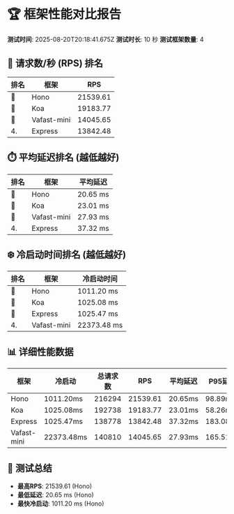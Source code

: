# 🏆 框架性能对比报告

**测试时间**: 2025-08-20T20:18:41.675Z
**测试时长**: 10 秒
**测试框架数量**: 4

## 🚀 请求数/秒 (RPS) 排名

| 排名 | 框架 | RPS |
|------|------|-----|
| 🥇 | Hono | 21539.61 |
| 🥈 | Koa | 19183.77 |
| 🥉 | Vafast-mini | 14045.65 |
| 4. | Express | 13842.48 |

## ⏱️ 平均延迟排名 (越低越好)

| 排名 | 框架 | 平均延迟 |
|------|------|----------|
| 🥇 | Hono | 20.65 ms |
| 🥈 | Koa | 23.01 ms |
| 🥉 | Vafast-mini | 27.93 ms |
| 4. | Express | 37.32 ms |

## ❄️ 冷启动时间排名 (越低越好)

| 排名 | 框架 | 冷启动时间 |
|------|------|------------|
| 🥇 | Hono | 1011.20 ms |
| 🥈 | Koa | 1025.08 ms |
| 🥉 | Express | 1025.47 ms |
| 4. | Vafast-mini | 22373.48 ms |

## 📊 详细性能数据

| 框架 | 冷启动 | 总请求数 | RPS | 平均延迟 | P95延迟 | 错误率 |
|------|---------|----------|-----|----------|----------|--------|
| Hono | 1011.20ms | 216294 | 21539.61 | 20.65ms | 98.89ms | 0.00% |
| Koa | 1025.08ms | 192738 | 19183.77 | 23.01ms | 58.26ms | 0.00% |
| Express | 1025.47ms | 138778 | 13842.48 | 37.32ms | 183.08ms | 0.00% |
| Vafast-mini | 22373.48ms | 140810 | 14045.65 | 27.93ms | 165.51ms | 0.00% |

## 📝 测试总结

- **最高RPS**: 21539.61 (Hono)
- **最低延迟**: 20.65 ms (Hono)
- **最快冷启动**: 1011.20 ms (Hono)
